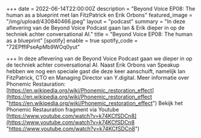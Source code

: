 +++
date = 2022-06-14T22:00:00Z
description = "Beyond Voice EP08: The human as a blueprint met Ian FitzPatrick en Erik Orbons"
featured_image = "/img/upload/430840466.jpeg"
layout = "podcast"
summary = "In deze aflevering van de Beyond Voice Podcast gaan Ian & Erik dieper in op de techniek achter conversational AI."
title = "Beyond Voice EP08: The human as a blueprint"
[spotify]
enable = true
spotify_code = "72EPfflPseApMb9WOq0yut"

+++
In deze aflevering van de Beyond Voice Podcast gaan we dieper in op de techniek achter conversational AI. Naast Erik Orbons van Speakup hebben we nog een speciale gast die deze keer aanschuift, namelijk Ian FitzPatrick, CTO en Managing Director van Y.digital. Meer informatie over Phonemic Restauration: [https://en.wikipedia.org/wiki/Phonemic_restoration_effect](https://en.wikipedia.org/wiki/Phonemic_restoration_effect "https://en.wikipedia.org/wiki/Phonemic_restoration_effect") Bekijk het Phonemic Restauration fragment via Youtube [https://www.youtube.com/watch?v=k74KCfSDCn8](https://www.youtube.com/watch?v=k74KCfSDCn8 "https://www.youtube.com/watch?v=k74KCfSDCn8")